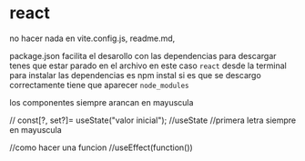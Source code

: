 # react
no hacer nada en vite.config.js, readme.md, 

package.json facilita el desarollo con las dependencias para descargar tenes que estar parado en el archivo  en este caso ```react``` desde la terminal 
para instalar las dependencias es npm instal 
si es que se descargo correctamente tiene que aparecer ```node_modules```

los componentes siempre arancan en mayuscula 

// const[?, set?]= useState("valor inicial");
//useState 
//primera letra siempre en mayuscula  

//como hacer una funcion 
//useEffect(function())
